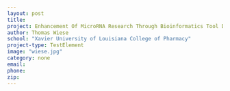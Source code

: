 ```yaml
---
layout: post
title:
project: Enhancement Of MicroRNA Research Through Bioinformatics Tool Development
author: Thomas Wiese
school: "Xavier University of Louisiana College of Pharmacy"
project-type: TestElement
image: "wiese.jpg"
category: none
email:
phone:
zip:
---
```

